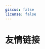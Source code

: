 ```yaml
---
giscus: false
license: false
---
```


# 友情链接

<p></p>
<div class="grid grid-cols-1 md:grid-cols-2 gap-4">
    <ClientOnly>
        <Card href="https://ygpy.net/" target="_blank" img="https://ygpy.net/favicon.ico" title="一个朋友" details="出海工具推荐网站" />
    </ClientOnly>
</div>